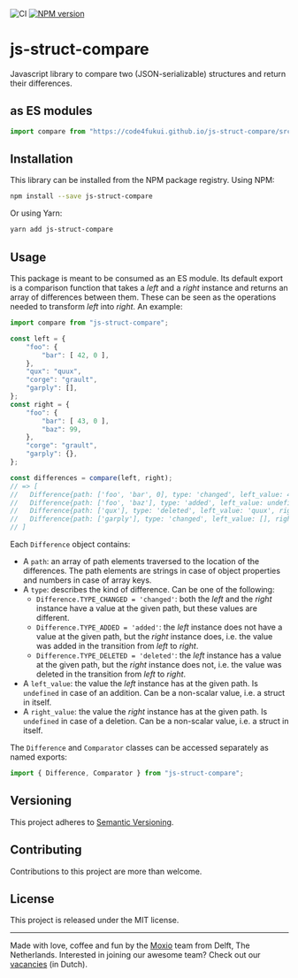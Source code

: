 ![CI](https://github.com/Moxio/js-struct-compare/workflows/Continuous%20Integration/badge.svg)
[![NPM version](https://img.shields.io/npm/v/js-struct-compare.svg)](https://www.npmjs.com/package/js-struct-compare)

js-struct-compare
=================
Javascript library to compare two (JSON-serializable) structures and return their
differences.

as ES modules
------------

```JavaScript
import compare from "https://code4fukui.github.io/js-struct-compare/src/index.mjs";
```

Installation
------------
This library can be installed from the NPM package registry. Using NPM:
```sh
npm install --save js-struct-compare
```
Or using Yarn:
```sh
yarn add js-struct-compare
```

Usage
-----
This package is meant to be consumed as an ES module. Its default export is a
comparison function that takes a _left_ and a _right_ instance and returns an
array of differences between them. These can be seen as the operations needed
to transform _left_ into _right_. An example:
```js
import compare from "js-struct-compare";

const left = {
    "foo": {
        "bar": [ 42, 0 ],
    },
    "qux": "quux",
    "corge": "grault",
    "garply": [],
};
const right = {
    "foo": {
        "bar": [ 43, 0 ],
        "baz": 99,
    },
    "corge": "grault",
    "garply": {},
};

const differences = compare(left, right);
// => [
//   Difference{path: ['foo', 'bar', 0], type: 'changed', left_value: 42, right_value: 43},
//   Difference{path: ['foo', 'baz'], type: 'added', left_value: undefined, right_value: 99},
//   Difference{path: ['qux'], type: 'deleted', left_value: 'quux', right_value: undefined}
//   Difference{path: ['garply'], type: 'changed', left_value: [], right_value: {}},
// ]
```

Each `Difference` object contains:

* A `path`: an array of path elements traversed to the location of the differences. The path
  elements are strings in case of object properties and numbers in case of array keys.
* A `type`: describes the kind of difference. Can be one of the following:
    * `Difference.TYPE_CHANGED = 'changed'`: both the _left_ and the _right_ instance have a
      value at the given path, but these values are different.
    * `Difference.TYPE_ADDED = 'added'`: the _left_ instance does not have a value at the
      given path, but the _right_ instance does, i.e. the value was added in the transition
      from _left_ to _right_.
    * `Difference.TYPE_DELETED = 'deleted'`: the _left_ instance has a value at the given
      path, but the _right_ instance does not, i.e. the value was deleted in the transition
      from _left_ to _right_.
* A `left_value`: the value the _left_ instance has at the given path. Is `undefined` in case
  of an addition. Can be a non-scalar value, i.e. a struct in itself.
* A `right_value`: the value the _right_ instance has at the given path. Is `undefined` in case
  of a deletion. Can be a non-scalar value, i.e. a struct in itself.

The `Difference` and `Comparator` classes can be accessed separately as named exports:
```js
import { Difference, Comparator } from "js-struct-compare";
```

Versioning
----------
This project adheres to [Semantic Versioning](http://semver.org/).

Contributing
------------
Contributions to this project are more than welcome.

License
-------
This project is released under the MIT license.

---
Made with love, coffee and fun by the [Moxio](https://www.moxio.com) team from
Delft, The Netherlands. Interested in joining our awesome team? Check out our
[vacancies](https://werkenbij.moxio.com/) (in Dutch).
